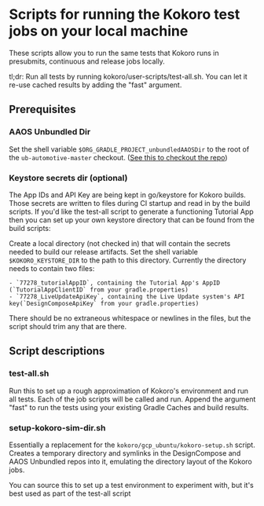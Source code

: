 # Scripts for running the Kokoro test jobs on your local machine

These scripts allow you to run the same tests that Kokoro runs in presubmits, continuous and release jobs locally.

tl;dr: Run all tests by running kokoro/user-scripts/test-all.sh. You can let it re-use cached results by adding the "fast" argument.

## Prerequisites

### AAOS Unbundled Dir

Set the shell variable `$ORG_GRADLE_PROJECT_unbundledAAOSDir` to the root of the `ub-automotive-master` checkout. ([See this to checkout the repo](https://source.android.com/docs/devices/automotive/unbundled_apps/integration#check-out))

### Keystore secrets dir (optional)

The App IDs and API Key are being kept in go/keystore for Kokoro builds. Those secrets are written to files during CI startup and read in by the build scripts. If you'd like the test-all script to generate a functioning Tutorial App then you can set up your own keystore directory that can be found from the build scripts:

Create a local directory (not checked in) that will contain the secrets needed to build our release artifacts. Set the shell variable `$KOKORO_KEYSTORE_DIR` to the path to this directory. Currently the directory needs to contain two files:

    - `77278_tutorialAppID`, containing the Tutorial App's AppID (`TutorialAppClientID` from your gradle.properties)
    - `77278_LiveUpdateApiKey`, containing the Live Update system's API key(`DesignComposeApiKey` from your gradle.properties)

There should be no extraneous whitespace or newlines in the files, but the script should trim any that are there.

## Script descriptions

### test-all.sh

Run this to set up a rough approximation of Kokoro's environment and run all tests. Each of the job scripts will be called and run. Append the argument "fast" to run the tests using your existing Gradle Caches and build results.

### setup-kokoro-sim-dir.sh

Essentially a replacement for the `kokoro/gcp_ubuntu/kokoro-setup.sh` script. Creates a temporary directory and symlinks in the DesignCompose and AAOS Unbundled repos into it, emulating the directory layout of the Kokoro jobs.

You can source this to set up a test environment to experiment with, but it's best used as part of the test-all script
